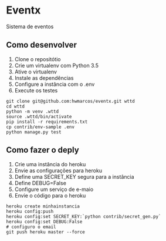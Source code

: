 # Eventx

Sistema de eventos

## Como desenvolver

1. Clone o repositótio
2. Crie um virtualenv com Python 3.5
3. Ative o virtualenv
4. Instale as dependências
5. Configure a instância com o .env
6. Execute os testes

```console
git clone git@github.com:hwmarcos/eventx.git wttd
cd wttd
python -m venv .wttd
source .wttd/bin/activate
pip install -r requirements.txt
cp contrib/env-sample .env
python manage.py test
```

## Como fazer o deply

1. Crie uma instância do heroku
2. Envie as configurações para heroku
3. Define uma SECRET_KEY segura para a instância
4. Define DEBUG=False
5. Configure um serviço de e-maio
6. Envie o código para o heroku

```console
heroku create minhainstancia
heroku config:push
heroku config:set SECRET_KEY:`python contrib/secret_gen.py`
heroku config:set DEBUG:False
# configuro o email
git push heroku master --force
```
